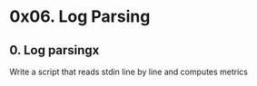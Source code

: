 # 0x06. Log Parsing
## 0. Log parsingx
Write a script that reads stdin line by line and computes metrics